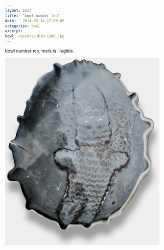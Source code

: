 ```yaml
---
layout: post
title:  "bowl number ten"
date:   2014-03-14 17:05:00
categories: bowl
excerpt: 
bowl: /assets/JB10-1280.jpg
---
```



bowl number ten, mark is illegible.

<img src="/assets/JB10-1280.jpg" class="bowl-large"/>




